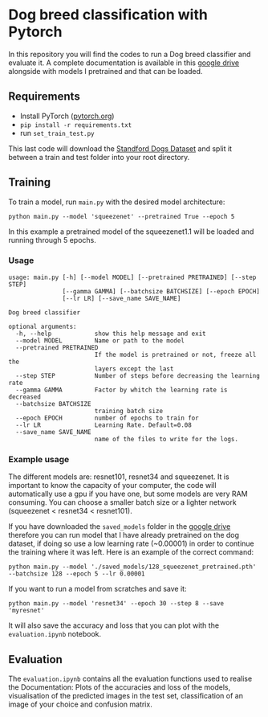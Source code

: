 # Dog breed classification with Pytorch

In this repository you will find the codes to run a Dog breed classifier and evaluate it. A complete documentation is available in this [google drive](https://drive.google.com/drive/u/1/folders/1m4KSRP_kCq6rxbzAyqgHBg4kF3-Qxx0p) alongside with models I pretrained and that can be loaded.

## Requirements
-   Install PyTorch ([pytorch.org](http://pytorch.org/))
-   `pip install -r requirements.txt`
-   run `set_train_test.py`
   
This last code will download the [Standford Dogs Dataset](http://vision.stanford.edu/aditya86/ImageNetDogs/) and split it between a train and test folder into your root directory. 

## Training

To train a model, run `main.py` with the desired model architecture:

```shell
python main.py --model 'squeezenet' --pretrained True --epoch 5
```
In this example a pretrained model of the squeezenet1.1 will be loaded and running through 5 epochs.

### Usage


```
usage: main.py [-h] [--model MODEL] [--pretrained PRETRAINED] [--step STEP]
               [--gamma GAMMA] [--batchsize BATCHSIZE] [--epoch EPOCH]
               [--lr LR] [--save_name SAVE_NAME]

Dog breed classifier

optional arguments:
  -h, --help            show this help message and exit
  --model MODEL         Name or path to the model
  --pretrained PRETRAINED
                        If the model is pretrained or not, freeze all the
                        layers except the last
  --step STEP           Number of steps before decreasing the learning rate
  --gamma GAMMA         Factor by whitch the learning rate is decreased
  --batchsize BATCHSIZE
                        training batch size
  --epoch EPOCH         number of epochs to train for
  --lr LR               Learning Rate. Default=0.08
  --save_name SAVE_NAME
                        name of the files to write for the logs.
```

### Example usage
The different models are: resnet101, resnet34 and squeezenet. It is important to know the capacity of your computer, the code will automatically use a gpu if you have one, but some models are very RAM consuming. You can choose a smaller batch size or a lighter network (squeezenet < resnet34 < resnet101).

If you have downloaded the `saved_models` folder in the [google drive](https://drive.google.com/drive/u/1/folders/1m4KSRP_kCq6rxbzAyqgHBg4kF3-Qxx0p) therefore you can run model that I have already pretrained on the dog dataset, if doing so use a low learning rate (~0.00001) in order to continue the training where it was left. Here is an example of the correct command:

```shell
python main.py --model './saved_models/128_squeezenet_pretrained.pth' --batchsize 128 --epoch 5 --lr 0.00001
```

If you want to run a model from scratches and save it:
```shell
python main.py --model 'resnet34' --epoch 30 --step 8 --save 'myresnet'
```
It will also save the accuracy and loss that you can plot with the `evaluation.ipynb` notebook.

## Evaluation
The `evaluation.ipynb` contains all the evaluation functions used to realise the Documentation: Plots of the accuracies and loss of the models, visualisation of the predicted images in the test set, classification of an image of your choice and confusion matrix.
